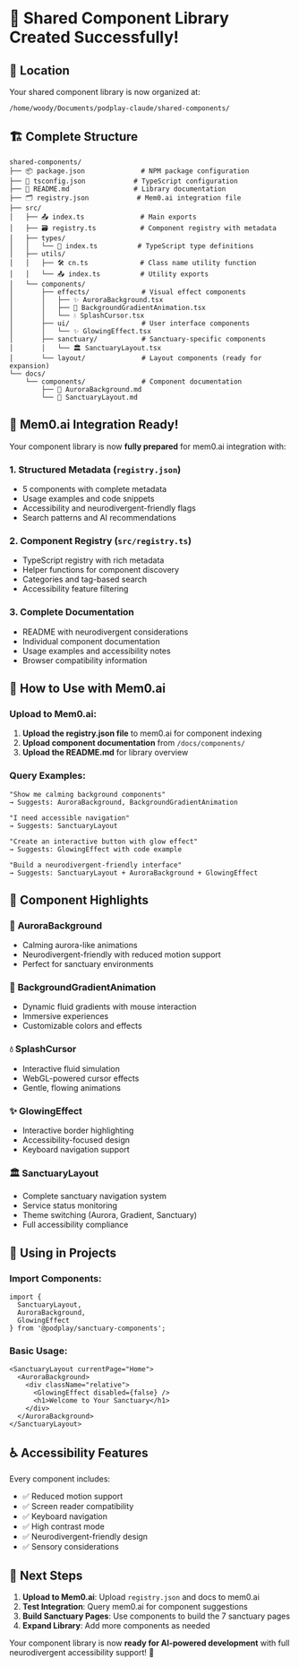 # 🎉 Shared Component Library Created Successfully!

## 📍 Location
Your shared component library is now organized at:
```
/home/woody/Documents/podplay-claude/shared-components/
```

## 🏗️ Complete Structure

```
shared-components/
├── 📦 package.json              # NPM package configuration  
├── 🔧 tsconfig.json            # TypeScript configuration
├── 📖 README.md                # Library documentation
├── 🗂️ registry.json            # Mem0.ai integration file
├── src/
│   ├── 📤 index.ts              # Main exports
│   ├── 🗃️ registry.ts           # Component registry with metadata
│   ├── types/
│   │   └── 📝 index.ts          # TypeScript type definitions
│   ├── utils/
│   │   ├── 🛠️ cn.ts             # Class name utility function
│   │   └── 📤 index.ts          # Utility exports
│   └── components/
│       ├── effects/             # Visual effect components
│       │   ├── ✨ AuroraBackground.tsx
│       │   ├── 🌈 BackgroundGradientAnimation.tsx
│       │   └── 💧 SplashCursor.tsx
│       ├── ui/                  # User interface components
│       │   └── ✨ GlowingEffect.tsx
│       ├── sanctuary/           # Sanctuary-specific components
│       │   └── 🏛️ SanctuaryLayout.tsx
│       └── layout/              # Layout components (ready for expansion)
└── docs/
    └── components/              # Component documentation
        ├── 📄 AuroraBackground.md
        └── 📄 SanctuaryLayout.md
```

## 🧠 Mem0.ai Integration Ready!

Your component library is now **fully prepared** for mem0.ai integration with:

### 1. **Structured Metadata** (`registry.json`)
- 5 components with complete metadata
- Usage examples and code snippets
- Accessibility and neurodivergent-friendly flags
- Search patterns and AI recommendations

### 2. **Component Registry** (`src/registry.ts`)
- TypeScript registry with rich metadata
- Helper functions for component discovery
- Categories and tag-based search
- Accessibility feature filtering

### 3. **Complete Documentation**
- README with neurodivergent considerations
- Individual component documentation
- Usage examples and accessibility notes
- Browser compatibility information

## 🤖 How to Use with Mem0.ai

### Upload to Mem0.ai:
1. **Upload the registry.json file** to mem0.ai for component indexing
2. **Upload component documentation** from `/docs/components/`
3. **Upload the README.md** for library overview

### Query Examples:
```
"Show me calming background components"
→ Suggests: AuroraBackground, BackgroundGradientAnimation

"I need accessible navigation"  
→ Suggests: SanctuaryLayout

"Create an interactive button with glow effect"
→ Suggests: GlowingEffect with code example

"Build a neurodivergent-friendly interface"
→ Suggests: SanctuaryLayout + AuroraBackground + GlowingEffect
```

## 🎯 Component Highlights

### 🌌 **AuroraBackground**
- Calming aurora-like animations
- Neurodivergent-friendly with reduced motion support
- Perfect for sanctuary environments

### 🌈 **BackgroundGradientAnimation**  
- Dynamic fluid gradients with mouse interaction
- Immersive experiences
- Customizable colors and effects

### 💧 **SplashCursor**
- Interactive fluid simulation
- WebGL-powered cursor effects
- Gentle, flowing animations

### ✨ **GlowingEffect**
- Interactive border highlighting
- Accessibility-focused design
- Keyboard navigation support

### 🏛️ **SanctuaryLayout**
- Complete sanctuary navigation system
- Service status monitoring
- Theme switching (Aurora, Gradient, Sanctuary)
- Full accessibility compliance

## 🔗 Using in Projects

### Import Components:
```tsx
import { 
  SanctuaryLayout, 
  AuroraBackground, 
  GlowingEffect 
} from '@podplay/sanctuary-components';
```

### Basic Usage:
```tsx
<SanctuaryLayout currentPage="Home">
  <AuroraBackground>
    <div className="relative">
      <GlowingEffect disabled={false} />
      <h1>Welcome to Your Sanctuary</h1>
    </div>
  </AuroraBackground>
</SanctuaryLayout>
```

## ♿ Accessibility Features

Every component includes:
- ✅ Reduced motion support
- ✅ Screen reader compatibility  
- ✅ Keyboard navigation
- ✅ High contrast mode
- ✅ Neurodivergent-friendly design
- ✅ Sensory considerations

## 🚀 Next Steps

1. **Upload to Mem0.ai**: Upload `registry.json` and docs to mem0.ai
2. **Test Integration**: Query mem0.ai for component suggestions
3. **Build Sanctuary Pages**: Use components to build the 7 sanctuary pages
4. **Expand Library**: Add more components as needed

Your component library is now **ready for AI-powered development** with full neurodivergent accessibility support! 🎉

